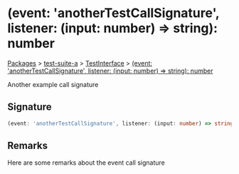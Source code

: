 # (event: 'anotherTestCallSignature', listener: (input: number) => string): number

[Packages](/) > [test-suite-a](/test-suite-a/) > [TestInterface](/test-suite-a/testinterface-interface/) > [(event: 'anotherTestCallSignature', listener: (input: number) => string): number](/test-suite-a/testinterface-interface/_call__1-callsignature)

Another example call signature

<a id="_call__1-signature"></a>

## Signature

```typescript
(event: 'anotherTestCallSignature', listener: (input: number) => string): number;
```

<a id="_call__1-remarks"></a>

## Remarks

Here are some remarks about the event call signature
